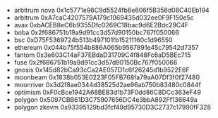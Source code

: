 - arbitrum nova 0x1c5771e96C9d5524fb6e606f5B356d08C40Eb194
- arbitrum 0xA7caC4207579A179c1069435d032ee0F9F150e5c
- avax 0xbACEB8eC6b9355Dfc0269C18bac9d6E2Bdc29C4F
- boba 0x2f686751b19a9d91cc3d57d90150bc767f050066
- bsc 0xD75F5369724b513b497101fb15211160c1d96550
- ethereum 0x044b75f554b886A065b9567891e45c79542d7357
- fantom 0x3e603C14aF37EBdaD31709C4f848Fc6aD5BEc715
- fuse 0x2f686751b19a9d91cc3d57d90150Bc767f050066
- gnosis 0x145d82bCa93cCa2AE057D1c6f26245d1b9522E6F
- moonbeam 0x1838b053E0223F05FB768fa79aA07Df3f0f27480
- moonriver 0x3d2f8ae0344d38525d2ae96ab750b83480c0844f
- optimism 0xF0cBce1942A68BEB3d1b73F0dd86C8DCc363eF49
- polygon 0x5097CBB61D3C75907656DC4e3bbA892Ff136649a
- polygon zkevm 0x93395129bd3fcf49d95730D3C2737c17990fF328
